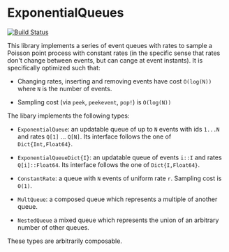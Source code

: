 # ExponentialQueues

[![Build Status](https://github.com/abraunst/ExponentialQueues.jl/actions/workflows/CI.yml/badge.svg?branch=main)](https://github.com/abraunst/ExponentialQueues.jl/actions/workflows/CI.yml?query=branch%3Amain)

This library implements a series of event queues with rates to sample a Poisson point process with constant rates (in the specific sense that rates don't change between events, but can cange at event instants). It is specifically optimized such that:

* Changing rates, inserting and removing events have cost `O(log(N))` where `N` is the number of events.

* Sampling cost (via `peek`, `peekevent`, `pop!`) is `O(log(N))`

The libary implements the following types:

* `ExponentialQueue`: an updatable queue of up to `N` events with ids `1...N` and rates `Q[1]` ... `Q[N]`. Its interface follows the one of `Dict{Int,Float64}`.

* `ExponentialQueueDict{I}`: an updatable queue of events `i::I` and rates `Q[i]::Float64`. Its interface follows the one of `Dict{I,Float64}`.

* `ConstantRate`: a queue with `N` events of uniform rate `r`. Sampling cost is `O(1)`.

* `MultQueue`: a composed queue which represents a multiple of another queue.

* `NestedQueue` a mixed queue which represents the union of an arbitrary number of other queues.

These types are arbitrarily composable.
